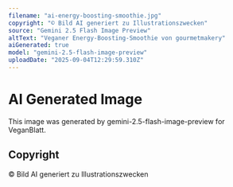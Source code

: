 ```yaml
---
filename: "ai-energy-boosting-smoothie.jpg"
copyright: "© Bild AI generiert zu Illustrationszwecken"
source: "Gemini 2.5 Flash Image Preview"
altText: "Veganer Energy-Boosting-Smoothie von gourmetmakery"
aiGenerated: true
model: "gemini-2.5-flash-image-preview"
uploadDate: "2025-09-04T12:29:59.310Z"
---
```


# AI Generated Image

This image was generated by gemini-2.5-flash-image-preview for VeganBlatt.

## Copyright
© Bild AI generiert zu Illustrationszwecken
